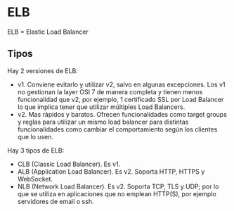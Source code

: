 # ELB

ELB = Elastic Load Balancer

## Tipos

Hay 2 versiones de ELB:

- v1. Conviene evitarlo y utilizar v2, salvo en algunas excepciones. Los v1 no gestionan la layer OSI 7 de manera completa y tienen menos funcionalidad que v2, por ejemplo, 1 certificado SSL por Load Balancer lo que implica tener que utilizar múltiples Load Balancers.
- v2. Mas rápidos y baratos. Ofrecen funcionalidades como target groups y reglas para utilizar un mismo load balancer para distintas funcionalidades como cambiar el comportamiento según los clientes que lo usen.

Hay 3 tipos de ELB:

- CLB (Classic Load Balancer). Es v1.
- ALB (Application Load Balancer). Es v2. Soporta HTTP, HTTPS y WebSocket.
- NLB (Network Load Balancer). Es v2. Soporta TCP, TLS y UDP; por lo que se utiliza en aplicaciones que no emplean HTTP(S), por ejemplo servidores de email o ssh.
